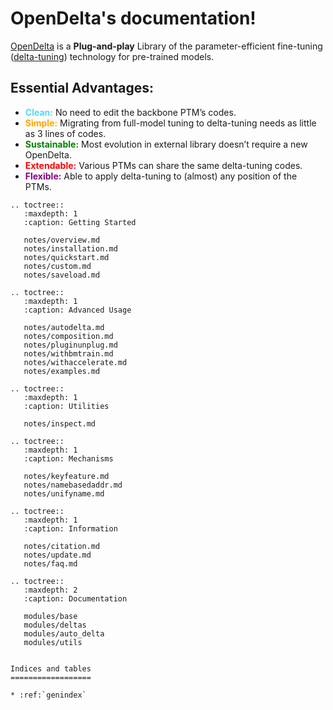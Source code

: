 OpenDelta's documentation!
=====================================

[OpenDelta](https://github.com/thunlp/OpenDelta/) is a **Plug-and-play** Library of the parameter-efficient fine-tuning ([delta-tuning](WhatisDelta)) technology for pre-trained models.


## Essential Advantages:

- <span style="color:rgb(81, 217, 245);font-weight:bold">Clean:</span> No need to edit the backbone PTM’s codes.
- <span style="color:orange;font-weight:bold">Simple:</span> Migrating from full-model tuning to delta-tuning needs as little as 3 lines of codes.
- <span style="color:green;font-weight:bold">Sustainable:</span> Most evolution in external library doesn’t require a new OpenDelta.
- <span style="color:red;font-weight:bold">Extendable:</span> Various PTMs can share the same delta-tuning codes.
- <span style="color:purple;font-weight:bold">Flexible:</span> Able to apply delta-tuning to (almost) any position of the PTMs.

```{eval-rst}
.. toctree::
   :maxdepth: 1
   :caption: Getting Started

   notes/overview.md
   notes/installation.md
   notes/quickstart.md
   notes/custom.md
   notes/saveload.md

.. toctree::
   :maxdepth: 1
   :caption: Advanced Usage
   
   notes/autodelta.md
   notes/composition.md
   notes/pluginunplug.md
   notes/withbmtrain.md
   notes/withaccelerate.md
   notes/examples.md

.. toctree::
   :maxdepth: 1
   :caption: Utilities
   
   notes/inspect.md

.. toctree::
   :maxdepth: 1
   :caption: Mechanisms

   notes/keyfeature.md
   notes/namebasedaddr.md
   notes/unifyname.md

.. toctree::
   :maxdepth: 1
   :caption: Information

   notes/citation.md
   notes/update.md
   notes/faq.md

.. toctree::
   :maxdepth: 2
   :caption: Documentation

   modules/base
   modules/deltas
   modules/auto_delta
   modules/utils


Indices and tables
==================

* :ref:`genindex`

```